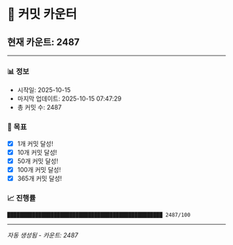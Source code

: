 # 🔢 커밋 카운터

## 현재 카운트: 2487

---

### 📊 정보
- 시작일: 2025-10-15
- 마지막 업데이트: 2025-10-15 07:47:29
- 총 커밋 수: 2487

### 🎯 목표
- [x] 1개 커밋 달성!
- [x] 10개 커밋 달성!
- [x] 50개 커밋 달성!
- [x] 100개 커밋 달성!
- [x] 365개 커밋 달성!

### 📈 진행률
```
██████████████████████████████████████████████████ 2487/100
```

---
*자동 생성됨 - 카운트: 2487*
